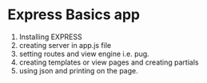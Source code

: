 # Express Basics app

1. Installing EXPRESS
2. creating server in app.js file
3. setting routes and view engine i.e. pug.
4. creating templates or view pages and creating partials
5. using json and printing on the page.
